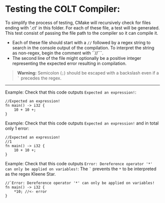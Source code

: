 # Testing the COLT Compiler:
To simplify the process of testing, CMake will recursively check for files ending with '.ct' in this folder.
For each of these file, a test will be generated. This test consist of passing the file path to the compiler so it can compile it.
- Each of these file should start with a `//` followed by a regex string to search in the console output of the compilation. To interpret the string as non-regex, begin the comment with ``//```.
- The second line of the file might optionally be a positive integer representing the expected error resulting in compilation.

> **Warning:**
> Semicolon (`;`) should be escaped with a backslash even if a `` ` `` precedes the regex.

---

Example: Check that this code outputs `Expected an expression!`:
```
//Expected an expression!
fn main() -> i32 {
	10 + 10 +;
}
```
Example: Check that this code outputs `Expected an expression!` and in total only 1 error:
```
//Expected an expression!
//1
fn main() -> i32 {
	10 + 10 +;
}
```

Example: Check that this code outputs `Error: Dereference operator '*' can only be applied on variables!`:
The `` ` `` prevents the `*` to be interpreted as the regex Kleene Star.
```
//`Error: Dereference operator '*' can only be applied on variables!
fn main() -> i32 {
	*10; //<- error
}
```
